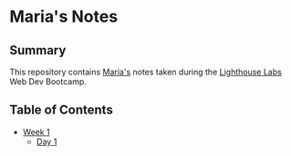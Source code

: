# Maria's Notes
## Summary
This repository contains [Maria's](https://github.com/MariaTiagunova) notes taken during the [Lighthouse Labs](https://www.lighthouselabs.ca/) Web Dev Bootcamp.

## Table of Contents
* [Week 1](/Week_1/)
  * [Day 1](/Week_1/Day_1/)